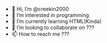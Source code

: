 - 👋 Hi, I’m @creekin2000
- 👀 I’m interested in programming
- 🌱 I’m currently learning HTML(Kinda)
- 💞️ I’m looking to collaborate on ???
- 📫 How to reach me ???

<!---
creekin2000/creekin2000 is a ✨ special ✨ repository because its `README.md` (this file) appears on your GitHub profile.
You can click the Preview link to take a look at your changes.
--->
